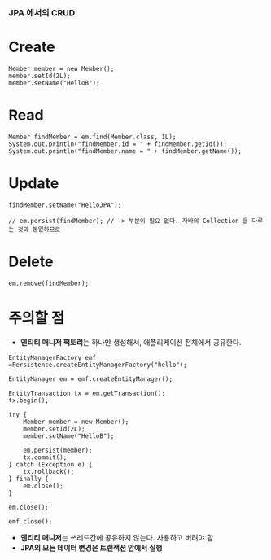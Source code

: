 ### JPA 에서의 CRUD

# Create
```
Member member = new Member();
member.setId(2L);
member.setName("HelloB");
```
# Read
```
Member findMember = em.find(Member.class, 1L);
System.out.println("findMember.id = " + findMember.getId());
System.out.println("findMember.name = " + findMember.getName());
```
# Update
```
findMember.setName("HelloJPA");

// em.persist(findMember); // -> 부분이 필요 없다. 자바의 Collection 을 다루는 것과 동일하므로
```
# Delete
```
em.remove(findMember);
```

# 주의할 점
- **엔티티 매니저 팩토리**는 하나만 생성해서, 애플리케이션 전체에서 공유한다.
```
EntityManagerFactory emf =Persistence.createEntityManagerFactory("hello");

EntityManager em = emf.createEntityManager();

EntityTransaction tx = em.getTransaction();
tx.begin();

try {
    Member member = new Member();
    member.setId(2L);
    member.setName("HelloB");

    em.persist(member);
    tx.commit();
} catch (Exception e) {
    tx.rollback();
} finally {
    em.close();
}

em.close();

emf.close();
```
- **엔티티 매니저**는 쓰레드간에 공유하지 않는다. 사용하고 버려야 함
- **JPA의 모든 데이터 변경은 트랜잭션 안에서 실행**
